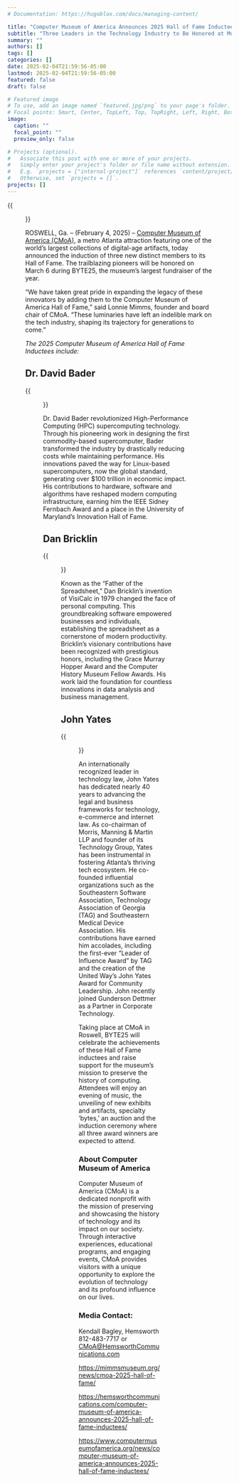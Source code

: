 ```yaml
---
# Documentation: https://hugoblox.com/docs/managing-content/

title: "Computer Museum of America Announces 2025 Hall of Fame Inductees"
subtitle: "Three Leaders in the Technology Industry to Be Honored at Museum’s 4th Annual BYTE Fundraiser"
summary: ""
authors: []
tags: []
categories: []
date: 2025-02-04T21:59:56-05:00
lastmod: 2025-02-04T21:59:56-05:00
featured: false
draft: false

# Featured image
# To use, add an image named `featured.jpg/png` to your page's folder.
# Focal points: Smart, Center, TopLeft, Top, TopRight, Left, Right, BottomLeft, Bottom, BottomRight.
image:
  caption: ""
  focal_point: ""
  preview_only: false

# Projects (optional).
#   Associate this post with one or more of your projects.
#   Simply enter your project's folder or file name without extension.
#   E.g. `projects = ["internal-project"]` references `content/project/deep-learning/index.md`.
#   Otherwise, set `projects = []`.
projects: []
---
```


{{<figure src="20250306.jpg" caption="David Bader at the Hall of Fame ceremony, 6 March 2025.">}}

ROSWELL, Ga. – (February 4, 2025) – [Computer Museum of America (CMoA)](https://www.computermuseumofamerica.org/), a metro Atlanta attraction featuring one of the world’s largest collections of digital-age artifacts, today announced the induction of three new distinct members to its Hall of Fame. The trailblazing pioneers will be honored on March 6 during BYTE25, the museum’s largest fundraiser of the year.

“We have taken great pride in expanding the legacy of these innovators by adding them to the Computer Museum of America Hall of Fame,” said Lonnie Mimms, founder and board chair of CMoA. “These luminaries have left an indelible mark on the tech industry, shaping its trajectory for generations to come.”

*The 2025 Computer Museum of America Hall of Fame Inductees include:*

## Dr. David Bader ##

{{<figure src="Bader-2022-square-300x300.jpg">}}

Dr. David Bader revolutionized High-Performance Computing (HPC) supercomputing technology. Through his pioneering work in designing the first commodity-based supercomputer, Bader transformed the industry by drastically reducing costs while maintaining performance. His innovations paved the way for Linux-based supercomputers, now the global standard, generating over $100 trillion in economic impact. His contributions to hardware, software and algorithms have reshaped modern computing infrastructure, earning him the IEEE Sidney Fernbach Award and a place in the University of Maryland’s Innovation Hall of Fame.

 
## Dan Bricklin ##

{{<figure src="Dan-Bricklin-Head-Shot-266x300.jpg">}}

Known as the “Father of the Spreadsheet,” Dan Bricklin’s invention of VisiCalc in 1979 changed the face of personal computing. This groundbreaking software empowered businesses and individuals, establishing the spreadsheet as a cornerstone of modern productivity. Bricklin’s visionary contributions have been recognized with prestigious honors, including the Grace Murray Hopper Award and the Computer History Museum Fellow Awards. His work laid the foundation for countless innovations in data analysis and business management.

## John Yates ##

{{<figure src="John-Yates-Headshot-300x300.png">}}

An internationally recognized leader in technology law, John Yates has dedicated nearly 40 years to advancing the legal and business frameworks for technology, e-commerce and internet law. As co-chairman of Morris, Manning & Martin LLP and founder of its Technology Group, Yates has been instrumental in fostering Atlanta’s thriving tech ecosystem. He co-founded influential organizations such as the Southeastern Software Association, Technology Association of Georgia (TAG) and Southeastern Medical Device Association. His contributions have earned him accolades, including the first-ever “Leader of Influence Award” by TAG and the creation of the United Way’s John Yates Award for Community Leadership. John recently joined Gunderson Dettmer as a Partner in Corporate Technology.

Taking place at CMoA in Roswell, BYTE25 will celebrate the achievements of these Hall of Fame inductees and raise support for the museum’s mission to preserve the history of computing. Attendees will enjoy an evening of music, the unveiling of new exhibits and artifacts, specialty ‘bytes,’ an auction and the induction ceremony where all three award winners are expected to attend.

###

### About Computer Museum of America ###

Computer Museum of America (CMoA) is a dedicated nonprofit with the mission of preserving and showcasing the history of technology and its impact on our society. Through interactive experiences, educational programs, and engaging events, CMoA provides visitors with a unique opportunity to explore the evolution of technology and its profound influence on our lives.

### Media Contact: ###
Kendall Bagley, Hemsworth  
812-483-7717 or CMoA@HemsworthCommunications.com


https://mimmsmuseum.org/news/cmoa-2025-hall-of-fame/

https://hemsworthcommunications.com/computer-museum-of-america-announces-2025-hall-of-fame-inductees/

https://www.computermuseumofamerica.org/news/computer-museum-of-america-announces-2025-hall-of-fame-inductees/

